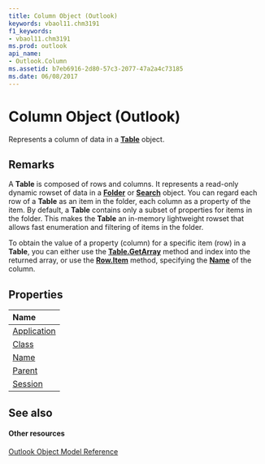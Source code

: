 ```yaml
---
title: Column Object (Outlook)
keywords: vbaol11.chm3191
f1_keywords:
- vbaol11.chm3191
ms.prod: outlook
api_name:
- Outlook.Column
ms.assetid: b7eb6916-2d80-57c3-2077-47a2a4c73185
ms.date: 06/08/2017
---
```



# Column Object (Outlook)

Represents a column of data in a  **[Table](Outlook.Table.md)** object.


## Remarks

A  **Table** is composed of rows and columns. It represents a read-only dynamic rowset of data in a **[Folder](Outlook.Folder.md)** or **[Search](Outlook.Search.md)** object. You can regard each row of a **Table** as an item in the folder, each column as a property of the item. By default, a **Table** contains only a subset of properties for items in the folder. This makes the **Table** an in-memory lightweight rowset that allows fast enumeration and filtering of items in the folder.

To obtain the value of a property (column) for a specific item (row) in a  **Table**, you can either use the **[Table.GetArray](Outlook.Table.GetArray.md)** method and index into the returned array, or use the **[Row.Item](Outlook.Row.Item.md)** method, specifying the **[Name](Outlook.Column.Name.md)** of the column.


## Properties



|**Name**|
|:-----|
|[Application](Outlook.Column.Application.md)|
|[Class](Outlook.Column.Class.md)|
|[Name](Outlook.Column.Name.md)|
|[Parent](Outlook.Column.Parent.md)|
|[Session](column-session-property-outlook.md)|

## See also


#### Other resources


[Outlook Object Model Reference](http://msdn.microsoft.com/library/73221b13-d8d8-99b8-3394-b95dbbfd5ddc%28Office.15%29.aspx)
